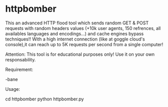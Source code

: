# httpbomber

This an advanced HTTP flood tool which sends random GET & POST requests with random headers values (+10k user agents, 150 refrences, all availables languages and encodings...) and cache engines bypass techniques!!
With a high internet connection (like at goggle cloud's console),it can reach up to 5K requests per second from a single computer!

Attention: This tool is for educational purposes only! Use it on your own responsability.


Requirement:

-bane

Usage:

cd httpbomber
python httpbomber.py
